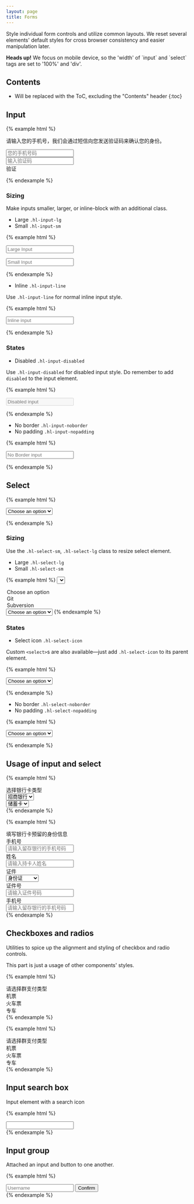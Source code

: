 ```yaml
---
layout: page
title: Forms
---
```


Style individual form controls and utilize common layouts. We reset several elements' default styles for cross browser consistency and easier manipulation later.

<div class="flash">
  <strong>Heads up!</strong> We focus on mobile device, so the 'width' of `input` and `select` tags are set to '100%' and 'div'.
</div>

## Contents

* Will be replaced with the ToC, excluding the "Contents" header
{:toc}

## Input

{% example html %}
<form>
  <p>请输入您的手机号，我们会通过短信向您发送验证码来确认您的身份。</p>
  <input placeholder="您的手机号码" type="tel">
  <div class="hl-separator-blank"></div>
  <input placeholder="输入验证码" type="tel">
  <div class="hl-btn hl-btn-submit hl-btn-primary hl-disabled">验证</div>
</form>
{% endexample %}

### Sizing

Make inputs smaller, larger, or inline-block with an additional class.

- Large `.hl-input-lg`
- Small `.hl-input-sm`

{% example html %}
<form>
  <input class="hl-input-lg" type="text" placeholder="Large Input">
</form>

<form>
  <input class="hl-input-sm" type="text" placeholder="Small Input">
</form>
{% endexample %}

- Inline `.hl-input-line`

Use `.hl-input-line` for normal inline input style.

{% example html %}
<form>
  <input class="hl-input-inline" type="text" placeholder="Inline input">
</form>
{% endexample %}

### States

- Disabled `.hl-input-disabled`

Use `.hl-input-disabled` for disabled input style. Do remember to add `disabled` to the input element.

{% example html %}
<form>
  <input class="hl-input-disabled" type="text" placeholder="Disabled input" disabled>
</form>
{% endexample %}

- No border `.hl-input-noborder`
- No padding `.hl-input-nopadding`

{% example html %}
<form>
  <input class="hl-input-noborder hl-input-nopadding" type="text" placeholder="No Border input">
</form>
{% endexample %}

## Select

{% example html %}
<form>
  <select>
    <option>Choose an option</option>
    <option>Git</option>
    <option>Subversion</option>
  </select>
</form>
{% endexample %}

### Sizing

Use the `.hl-select-sm`, `.hl-select-lg` class to resize select element.

- Large `.hl-select-lg`
- Small `.hl-select-sm`

{% example html %}
<select class="hl-select-sm">
  <option>Choose an option</option>
  <option>Git</option>
  <option>Subversion</option>
</select>

<select class="hl-select-lg">
  <option>Choose an option</option>
  <option>Git</option>
  <option>Subversion</option>
</select>
{% endexample %}

### States

- Select icon `.hl-select-icon`

Custom `<select>`s are also available—just add `.hl-select-icon` to its parent element.

{% example html %}
<form class="hl-select-icon">
  <select>
    <option>Choose an option</option>
    <option>Git</option>
    <option>Subversion</option>
  </select>
</form>
{% endexample %}

- No border `.hl-select-noborder`
- No padding `.hl-select-nopadding`

{% example html %}
<form class="hl-select-icon">
  <select class="hl-select-noborder hl-select-nopadding">
    <option>Choose an option</option>
    <option>Git</option>
    <option>Subversion</option>
  </select>
</form>
{% endexample %}

## Usage of input and select

{% example html %}
<div class="hl-tips">
  <span class="hl-tips-icon hl-icon-dot"></span> 选择银行卡类型
</div>
<div class="hl-list-group hl-list-group-pb">
  <div class="hl-list-group-item">
    <div class="hl-select-icon">
      <select class="hl-select-nopadding hl-select-noborder">
        <option>招商银行</option>
        <option>工商银行</option>
        <option>农业银行</option>
        <option>建设银行</option>
        <option>交通银行</option>
        <option>中国银行</option>
      </select>
    </div>
  </div>
  <div class="hl-list-group-item">
    <div class="hl-select-icon">
      <select class="hl-select-nopadding hl-select-noborder">
        <option>储蓄卡</option>
        <option>信用卡</option>
      </select>
    </div>
  </div>
</div>
{% endexample %}

{% example html %}
<div class="hl-tips">
  <span class="hl-tips-icon hl-icon-dot"></span> 填写银行卡预留的身份信息
</div>
<div class="hl-list-group hl-list-group-pb">
  <div class="hl-list-group-item hl-row">
    <div class="hl-col-4">手机号</div>
    <div class="hl-col-8">
      <input class="hl-input-noborder hl-input-nopadding" type="tel" placeholder="请输入留存银行的手机号码">
    </div>
  </div>
  <div class="hl-list-group-item hl-row">
    <div class="hl-col-4">姓名</div>
    <div class="hl-col-8">
      <input class="hl-input-noborder hl-input-nopadding" type="text" placeholder="请输入持卡人姓名">
    </div>
  </div>
  <div class="hl-list-group-item hl-row">
    <div class="hl-col-4">证件</div>
    <div class="hl-col-8 hl-select-icon">
      <select class="hl-select-noborder hl-select-nopadding">
        <option>身份证</option>
        <option>护照</option>
        <option>军官证</option>
        <option>警官证</option>
        <option>港澳通行证</option>
        <option>其他</option>
      </select>
    </div>
  </div>
  <div class="hl-list-group-item hl-row">
    <div class="hl-col-4">证件号</div>
    <div class="hl-col-8">
      <input class="hl-input-noborder hl-input-nopadding" type="text" placeholder="请输入证件号码">
    </div>
  </div>
  <div class="hl-list-group-item hl-row">
    <div class="hl-col-4">手机号</div>
    <div class="hl-col-8">
      <input class="hl-input-noborder hl-input-nopadding" type="tel" placeholder="请输入留存银行的手机号码">
    </div>
  </div>
</div>
{% endexample %}

## Checkboxes and radios

Utilities to spice up the alignment and styling of checkbox and radio controls.

This part is just a usage of other components' styles.

{% example html %}
<div class="hl-tips">
  <span class="hl-tips-icon hl-icon-dot"></span> 请选择群支付类型
</div>
<div class="hl-list-group hl-list-group-pl">
  <div class="hl-list-group-item">
    <span class="hl-icon-checkbox-circle hl-text-green"></span> 机票
  </div>
  <div class="hl-list-group-item">
    <span class="hl-icon-checkbox-circle-outline hl-text-green"></span> 火车票
  </div>
  <div class="hl-list-group-item hl-disabled-text">
    <span class="hl-icon-checkbox-circle-outline"></span> 专车
  </div>
</div>
{% endexample %}

{% example html %}
 <div class="hl-tips">
  <span class="hl-tips-icon hl-icon-dot"></span> 请选择群支付类型
</div>
<div class="hl-list-group hl-list-group-pl">
  <div class="hl-list-group-item">
    机票 <span class="hl-icon-checkbox-circle hl-text-blue hl-right"></span>
  </div>
  <div class="hl-list-group-item">
    火车票 <span class="hl-icon-checkbox-circle-outline hl-text-blue hl-right"></span>
  </div>
  <div class="hl-list-group-item hl-disabled-text">
    专车 <span class="hl-icon-checkbox-circle-outline hl-right"></span>
  </div>
</div>
{% endexample %}

## Input search box

Input element with a search icon

{% example html %}
<div class="hl-input-search">
  <span class="hl-input-search-icon hl-icon hl-icon-search"></span>
  <input>
</div>
{% endexample %}


## Input group

Attached an input and button to one another.

{% example html %}
<div class="hl-input-group">
  <input type="text" placeholder="Username">
  <span class="hl-input-group-button">
    <button class="hl-btn hl-btn-primary">Confirm</button>
  </span>
</div>
{% endexample %}

